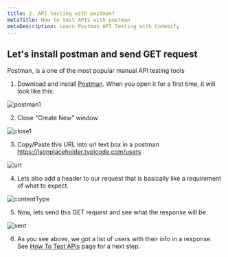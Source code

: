 ```yaml
---
title: 2. API testing with postman?
metaTitle: How to test APIs with postman
metaDescription: Learn Postman API Testing with Codemify
---
```


## Let's install postman and send GET request

Postman, is a one of the most popular manual API testing tools

1. Download and install <a href="https://www.getpostman.com/" target="_blank">Postman</a>. When you open it for a first time, it will look like this:

![postman1](https://user-images.githubusercontent.com/33443927/73722775-270af380-46dc-11ea-9ee8-e7881a4bd3c9.png)

2. Close "Create New" window

![close1](https://user-images.githubusercontent.com/33443927/73722773-270af380-46dc-11ea-88c3-7379f1579f93.png)

3. Copy/Paste this URL into url text box in a postman
	https://jsonplaceholder.typicode.com/users

![url](https://user-images.githubusercontent.com/33443927/73722782-283c2080-46dc-11ea-97a1-ef968a64d39e.png)

4. Lets also add a header to our request that is basically like a requirement of what to expect.

![contentType](https://user-images.githubusercontent.com/33443927/73722774-270af380-46dc-11ea-9c85-0d38aae80cba.png)	


5. Now, lets send this GET request and see what the response will be.

![sent](https://user-images.githubusercontent.com/33443927/73722780-27a38a00-46dc-11ea-88c3-2f31c9b9762a.png)

6. As you see above, we got a list of users with their info in a response.
See <a href="https://Codemify.com/api/2017/10/26/How-to-test-APIs.html" target="_blank">How To Test APIs</a> page for a next step.
